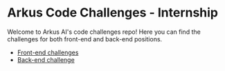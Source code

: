 # Arkus Code Challenges - Internship

Welcome to Arkus AI's code challenges repo! Here you can find the challenges for both front-end and back-end positions.

- [Front-end challenges](./front-end/README.md)
- [Back-end challenge](./back-end/README.md)
